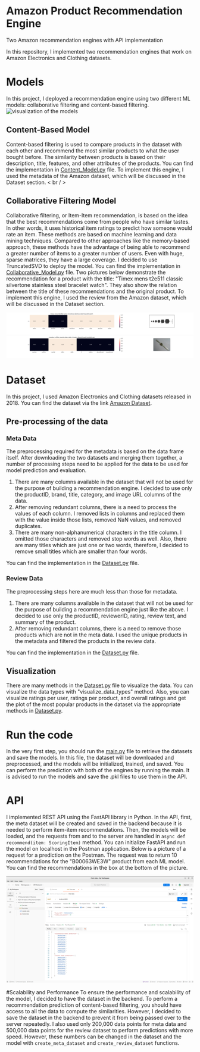 # Amazon Product Recommendation Engine
Two Amazon recommendation engines with API implementation

In this repository, I implemented two recommendation engines that work on Amazon Electronics and Clothing datasets.

# Models
In this project, I deployed a recommendation engine using two different ML models: collaborative filtering and content-based filtering. 
![visualization of the models](https://miro.medium.com/v2/resize:fit:720/format:webp/0*Ys_g_6dpXLf9pWH6)

## Content-Based Model
Content-based filtering is used to compare products in the dataset with each other and recommend the most similar products to what the user bought before. The similarity between products is based on their description, title, features, and other attributes of the products. You can find the implementation in [Content_Model.py](Content_Model.py) file. To implement this engine, I used the metadata of the Amazon dataset, which will be discussed in the Dataset section. < br / >

## Collaborative Filtering Model
Collaborative filtering, or Item-Item recommendation, is based on the idea that the best recommendations come from people who have similar tastes. In other words, it uses historical item ratings to predict how someone would rate an item. These methods are based on machine learning and data mining techniques. Compared to other approaches like the memory-based approach, these methods have the advantage of being able to recommend a greater number of items to a greater number of users. Even with huge, sparse matrices, they have a large coverage. I decided to use TruncatedSVD to deploy the model. You can find the implementation in [Collaborative_Model.py](Collaborative_Model.py) file. Two pictures below demonstrate the recommendation for a product with the title: "Timex mens t2e511 classic silvertone stainless steel bracelet watch". They also show the relation between the title of these recommendations and the original product.
To implement this engine, I used the review from the Amazon dataset, which will be discussed in the Dataset section.

<img src="Images/recom1.png">
<img src="Images/recom2.png">


# Dataset
In this project, I used Amazon Electronics and Clothing datasets released in 2018. You can find the dataset via the link [Amazon Dataset](https://cseweb.ucsd.edu/~jmcauley/datasets/amazon_v2/#files).

## Pre-processing of the data

### Meta Data
The preprocessing required for the metadata is based on the data frame itself. After downloading the two datasets and merging them together, a number of processing steps need to be applied for the data to be used for model prediction and evaluation.
1. There are many columns available in the dataset that will not be used for the purpose of building a recommendation engine. I decided to use only the productID, brand, title, category, and image URL columns of the data.
2. After removing redundant columns, there is a need to process the values of each column. I removed lists in columns and replaced them with the value inside those lists, removed NaN values, and removed duplicates.
3. There are many non-alphanumerical characters in the title column. I omitted those characters and removed stop words as well. Also, there are many titles which are just one or two words, therefore, I decided to remove small titles which are smaller than four words.
   
You can find the implementation in the [Dataset.py](Dataset.py) file.

### Review Data
The preprocessing steps here are much less than those for metadata.
1. There are many columns available in the dataset that will not be used for the purpose of building a recommendation engine just like the above. I decided to use only the productID, reviewerID, rating, review text, and summary of the product.
2. After removing redundant columns, there is a need to remove those products which are not in the meta data. I used the unique products in the metadata and filtered the products in the review data.
   
You can find the implementation in the [Dataset.py](Dataset.py) file.

## Visualization
There are many methods in the [Dataset.py](Dataset.py) file to visualize the data. You can visualize the data types with "visualize_data_types" method. Also, you can visualize ratings per user, ratings per product, and overall ratings and get the plot of the most popular products in the dataset via the appropriate methods in [Dataset.py](Dataset.py).

# Run the code
In the very first step, you should run the [main.py](main.py) file to retrieve the datasets and save the models. In this file, the dataset will be downloaded and preprocessed, and the models will be initialized, trained, and saved. You can perform the prediction with both of the engines by running the main. It is advised to run the models and save the .pkl files to use them in the API.

# API
I implemented REST API using the FastAPI library in Python. In the API, first, the meta dataset will be created and saved in the backend because it is needed to perform item-item recommendations. Then, the models will be loaded, and the requests from and to the server are handled in `async def recommend(item: ScoringItem)` method. You can initialize FastAPI and run the model on localhost in the Postman application. Below is a picture of a request for a prediction on the Postman. The request was to return 10 recommendations for the "B00063WE3W" product from each ML model. You can find the recommendations in the box at the bottom of the picture.

<img src="Images/API.png">

#Scalability and Performance
To ensure the performance and scalability of the model, I decided to have the dataset in the backend. To perform a recommendation prediction of content-based filtering, you should have access to all the data to compute the similarities. However, I decided to save the dataset in the backend to prevent it from being passed over to the server repeatedly. I also used only 200,000 data points for meta data and 500,000 data points for the review dataset to perform predictions with more speed. However, these numbers can be changed in the dataset and the model with `create_meta_dataset` and `create_review_dataset` functions.





